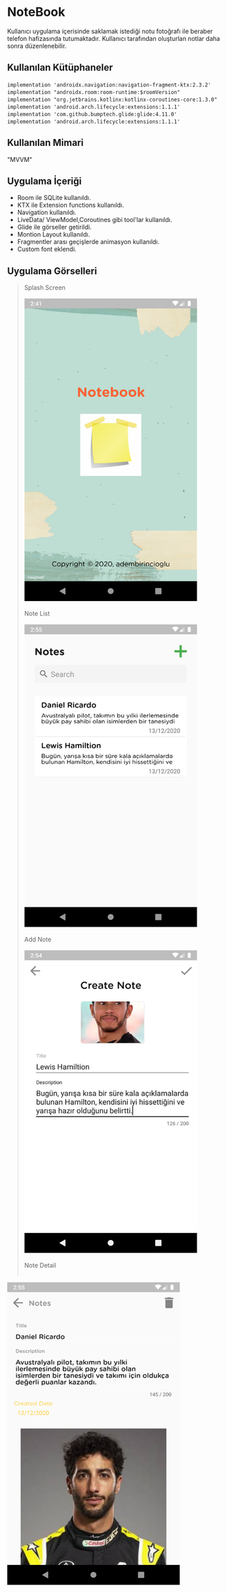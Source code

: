 # NoteBook

Kullanıcı uygulama içerisinde saklamak istediği notu fotoğrafı ile beraber telefon hafizasında tutumaktadır. Kullanıcı tarafından oluşturlan notlar daha sonra düzenlenebilir. <br/>

## Kullanılan Kütüphaneler
`implementation 'androidx.navigation:navigation-fragment-ktx:2.3.2'`<br/>
`implementation "androidx.room:room-runtime:$roomVersion"`<br/>
`implementation "org.jetbrains.kotlinx:kotlinx-coroutines-core:1.3.0"`<br/>
`implementation 'android.arch.lifecycle:extensions:1.1.1'`<br/>
`implementation 'com.github.bumptech.glide:glide:4.11.0'`<br/>
`implementation 'android.arch.lifecycle:extensions:1.1.1'`<br/>

## Kullanılan Mimari 
"MVVM"<br/>

## Uygulama İçeriği

- Room ile SQLite kullanıldı.<br/>
- KTX ile Extension functions kullanıldı.<br/>
- Navigation kullanıldı.<br/>
- LiveData/ ViewModel,Coroutines gibi tool'lar kullanıldı.<br/>
- Glide ile görseller getirildi.<br/>
- Montion Layout kullanıldı.<br/>
- Fragmentler arası geçişlerde animasyon kullanıldı.<br/>
- Custom font eklendi.<br/>

## Uygulama Görselleri
> Splash Screen <br/><br/>
<img src="https://github.com/birincioglu1/NoteBook/blob/master/app/src/main/res/drawable-mdpi/screen_splash.png" width="400" height="700"><br/><br/>
> Note List<br/><br/>
<img src="https://github.com/birincioglu1/NoteBook/blob/master/app/src/main/res/drawable-mdpi/screen_list.png" width="400" height="700"><br/><br/>
> Add Note<br/><br/>
<img src="https://github.com/birincioglu1/NoteBook/blob/master/app/src/main/res/drawable-mdpi/screen_add.png" width="400" height="700"><br/><br/>
> Note Detail<br/><br/>
<img src="https://github.com/birincioglu1/NoteBook/blob/master/app/src/main/res/drawable-mdpi/screen_detail.png" width="400" height="700">

